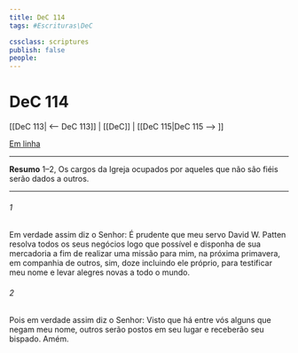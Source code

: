```yaml
---
title: DeC 114
tags: #Escrituras\DeC

cssclass: scriptures
publish: false
people:
---
```


# DeC 114
[[DeC 113| <-- DeC 113]] | [[DeC]] | [[DeC 115|DeC 115 --> ]]

[Em linha](https://churchofjesuschrist.org/study/scriptures/dc-testament/dc/114?lang=por)

---
__Resumo__
1–2, Os cargos da Igreja ocupados por aqueles que não são fiéis serão dados a outros.

---
###### 1 
Em verdade assim diz o Senhor: É prudente que meu servo David W. Patten resolva todos os seus negócios logo que possível e disponha de sua mercadoria a fim de realizar uma missão para mim, na próxima primavera, em companhia de outros, sim, doze incluindo ele próprio, para testificar meu nome e levar alegres novas a todo o mundo.

###### 2 
Pois em verdade assim diz o Senhor: Visto que há entre vós alguns que negam meu nome, outros serão postos em seu lugar e receberão seu bispado. Amém.

